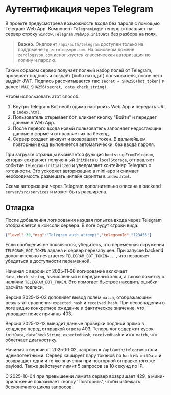 # Аутентификация через Telegram

В проекте предусмотрена возможность входа без пароля с помощью Telegram Web App. Компонент `TelegramLogin` теперь отправляет на сервер строку `window.Telegram.WebApp.initData` без разбора на поля.

> **Важно.** Эндпоинт `/api/auth/telegram` доступен только на поддомене `tg.zerologsvpn.com`. На основном домене `zerologsvpn.com` используется классическая авторизация по логину и паролю.

Таким образом сервер получает полный набор полей от Telegram, проверяет подпись и создаёт (либо находит) пользователя, после чего выдаёт JWT.
Подпись рассчитывается так: `secret = SHA256(bot_token)` и далее `HMAC_SHA256(secret, data_check_string)`.

Чтобы использовать этот способ:
1. Внутри Telegram Bot необходимо настроить Web App и передать URL в `index.html`.
2. Пользователь открывает бот, кликает кнопку "Войти" и передает данные в Web App.
3. После первого входа новый пользователь заполняет недостающие данные в форме и отправляет их на бекенд.
4. Сервер создает аккаунт и возвращает токен. В дальнейшем повторный вход выполняется автоматически, без ввода пароля.

При загрузке страницы вызывается функция `bootstrapFromTelegram`, которая
сохраняет полученный `initData` в `localStorage`, отправляет событие
`telegram-initialized` и уведомляет контейнер Telegram о готовности. Это
ускоряет авторизацию в mini-app и снимает необходимость размещать инлайн
скрипты в `index.html`.

Схема авторизации через Telegram дополнительно описана в backend `server/src/services` и может быть расширена.

## Отладка

После добавления логирования каждая попытка входа через Telegram отображается в консоли сервера. В логе будут строки вида:

```json
{"level":30,"msg":"Telegram auth attempt","telegramId":"123456"}
```

Если сообщения не появляются, убедитесь, что переменная окружения `TELEGRAM_BOT_TOKEN` задана и сервер перезапущен.
При запуске backend дополнительно печатается `TELEGRAM_BOT_TOKEN=...`, что позволяет убедиться в доступности переменной.

Начиная с версии от 2025‑11‑06 логирование включает `data_check_string`, вычисленный и переданный хэши,
а также пометку о наличии `TELEGRAM_BOT_TOKEN`. Это помогает быстрее находить ошибки расчёта подписи.

Версия 2025‑12‑03 дополняет вывод полем `match`, отображающим результат сравнения `expected_hash` и
`received_hash`. При несовпадении в логе видно конкретное ожидание и фактическое значение, что упрощает
поиск причины 403.

Версия 2025‑12‑12 выводит данные проверки подписи прямо в хендлере перед отправкой
ответа 403. Теперь лог содержит кусок `initData`, `dataCheckString`,
`expectedHash`, `receivedHash` и итог `match`, что облегчает диагностику.

Начиная с версии от 2025‑10‑02, запросы к `/api/auth/telegram` стали идемпотентными. Сервер кэширует пару токенов по `hash` из `initData` и возвращает одни и те же значения при повторной отправке того же payload. Также действует лимит 5 запросов за 10 секунд по IP.

С 2025-10-04 при превышении лимита сервер возвращает 429, а мини-приложение показывает кнопку 'Повторить', чтобы избежать бесконечного цикла запросов.
